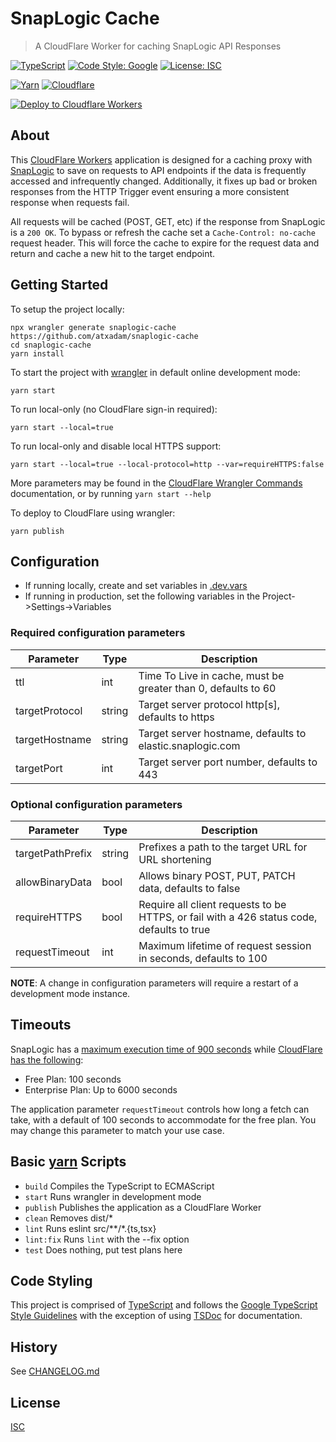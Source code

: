 # SnapLogic Cache

> A CloudFlare Worker for caching SnapLogic API Responses

[![TypeScript](https://badgen.net/badge/icon/typescript?icon=typescript&label)](https://www.typescriptlang.org)
[![Code Style: Google](https://img.shields.io/badge/code%20style-google-blueviolet.svg)](https://github.com/google/gts)
[![License: ISC](https://img.shields.io/badge/License-ISC-blue.svg)](https://choosealicense.com/licenses/isc)

[![Yarn](https://img.shields.io/badge/yarn-%232C8EBB.svg?style=for-the-badge&logo=yarn&logoColor=white)](https://yarnpkg.com)
[![Cloudflare](https://img.shields.io/badge/Cloudflare-F38020?style=for-the-badge&logo=Cloudflare&logoColor=white)](https://workers.dev)

[![Deploy to Cloudflare Workers](https://deploy.workers.cloudflare.com/button)](https://deploy.workers.cloudflare.com/?url=https://github.com/atxadam/snaplogic-cache)

## About

This [CloudFlare Workers](https://workers.dev) application is designed for a
caching proxy with [SnapLogic](https://www.snaplogic.com) to save on requests to
API endpoints if the data is frequently accessed and infrequently changed.
Additionally, it fixes up bad or broken responses from the HTTP Trigger event
ensuring a more consistent response when requests fail.

All requests will be cached (POST, GET, etc) if the response from SnapLogic is a
`200 OK`. To bypass or refresh the cache set a `Cache-Control: no-cache` request
header. This will force the cache to expire for the request data and return and
cache a new hit to the target endpoint.

## Getting Started

To setup the project locally:

```console
npx wrangler generate snaplogic-cache https://github.com/atxadam/snaplogic-cache
cd snaplogic-cache
yarn install
```

To start the project with [wrangler](https://developers.cloudflare.com/workers/wrangler/)
in default online development mode:

```console
yarn start
```

To run local-only (no CloudFlare sign-in required):

```console
yarn start --local=true
```

To run local-only and disable local HTTPS support:

```console
yarn start --local=true --local-protocol=http --var=requireHTTPS:false
```

More parameters may be found in the [CloudFlare Wrangler Commands](https://developers.cloudflare.com/workers/wrangler/commands/)
documentation, or by running `yarn start --help`

To deploy to CloudFlare using wrangler:

```console
yarn publish
```

## Configuration

- If running locally, create and set variables in [.dev.vars](.dev.vars)
- If running in production, set the following variables in the Project->Settings->Variables

### Required configuration parameters

| Parameter | Type | Description |
| --- | --- | --- |
| ttl | int | Time To Live in cache, must be greater than 0, defaults to 60 |
| targetProtocol | string | Target server protocol http[s], defaults to https |
| targetHostname | string | Target server hostname, defaults to elastic.snaplogic.com |
| targetPort | int | Target server port number, defaults to 443 |

### Optional configuration parameters

| Parameter | Type | Description |
| --- | --- | --- |
| targetPathPrefix | string | Prefixes a path to the target URL for URL shortening |
| allowBinaryData | bool | Allows binary POST, PUT, PATCH data, defaults to false |
| requireHTTPS | bool | Require all client requests to be HTTPS, or fail with a 426 status code, defaults to true |
| requestTimeout | int | Maximum lifetime of request session in seconds, defaults to 100 |

**NOTE**: A change in configuration parameters will require a restart of a
development mode instance.

## Timeouts

SnapLogic has a [maximum execution time of 900 seconds](https://docs-snaplogic.atlassian.net/wiki/spaces/SD/pages/1438189/Triggered+Tasks#:~:text=The%20Cloud%20URL%20has%20a%2015%2Dminute%20connection%20limit%20regardless%20of%C2%A0whether%20the%20connection%20is%20idle%20or%20not%2C%20so%20it%20should%20not%20be%20used%20for%20Tasks%20that%20stream%20data%20in%20or%20out%20beyond%20that%20time%20period.)
while [CloudFlare has the following](https://developers.cloudflare.com/support/troubleshooting/cloudflare-errors/troubleshooting-cloudflare-5xx-errors/#error-524-a-timeout-occurred):

- Free Plan: 100 seconds
- Enterprise Plan: Up to 6000 seconds

The application parameter `requestTimeout` controls how long a fetch can take,
with a default of 100 seconds to accommodate for the free plan. You may change this
parameter to match your use case.

## Basic [yarn](https://yarnpkg.com) Scripts

- `build` Compiles the TypeScript to ECMAScript
- `start` Runs wrangler in development mode
- `publish` Publishes the application as a CloudFlare Worker
- `clean` Removes dist/*
- `lint` Runs eslint src/**/*.{ts,tsx}
- `lint:fix` Runs `lint` with the --fix option
- `test` Does nothing, put test plans here

## Code Styling

This project is comprised of [TypeScript](https://www.typescriptlang.org) and
follows the [Google TypeScript Style Guidelines](https://google.github.io/styleguide/tsguide.html)
with the exception of using [TSDoc](https://tsdoc.org) for documentation.

## History

See [CHANGELOG.md](CHANGELOG.md)

## License

[ISC](https://choosealicense.com/licenses/isc)
